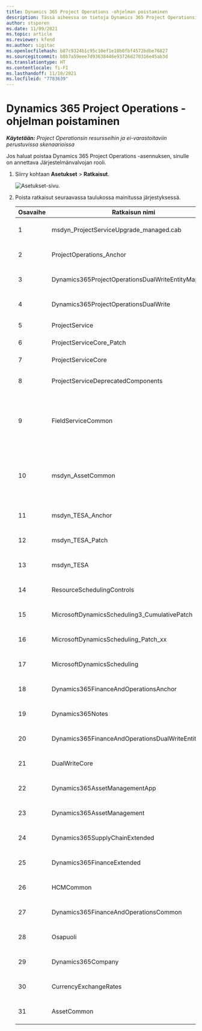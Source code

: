 ```yaml
---
title: Dynamics 365 Project Operations -ohjelman poistaminen
description: Tässä aiheessa on tietoja Dynamics 365 Project Operationsin asennuksen poistamisesta.
author: stsporen
ms.date: 11/09/2021
ms.topic: article
ms.reviewer: kfend
ms.author: sigitac
ms.openlocfilehash: b87c9324b1c95c10ef1e18b0fbf4572bdbe76827
ms.sourcegitcommit: b8b7a59eee7d93638446e93726d270316e45ab3d
ms.translationtype: HT
ms.contentlocale: fi-FI
ms.lasthandoff: 11/10/2021
ms.locfileid: "7783639"
---
```

# <a name="uninstall-dynamics-365-project-operations"></a>Dynamics 365 Project Operations -ohjelman poistaminen 

_**Käytetään:** Project Operationsin resursseihin ja ei-varastoitaviin perustuvissa skenaarioissa_

Jos haluat poistaa Dynamics 365 Project Operations -asennuksen, sinulle on annettava Järjestelmänvalvojan rooli.

1. Siirry kohtaan **Asetukset** > **Ratkaisut**.

    ![Asetukset-sivu.](./media/uninstall-proj-ops-solutions.png)
  
2. Poista ratkaisut seuraavassa taulukossa mainitussa järjestyksessä. 

    | Osavaihe | Ratkaisun nimi                                    | Huomautus                                                                                         |
    |------|----------------------------------------------------|----------------------------------------------------------------------------------------------|
    | 1 | msdyn_ProjectServiceUpgrade_managed.cab            | Jos ratkaisua ei löydy, ohita tämä ratkaisu.                                                            |
    | 2 | ProjectOperations_Anchor                           | Jos ratkaisua ei löydy, ohita tämä ratkaisu.                                                            |
    | 3 | Dynamics365ProjectOperationsDualWriteEntityMaps    | Jos ratkaisua ei löydy, ohita tämä ratkaisu.                                                            |
    | 4 | Dynamics365ProjectOperationsDualWrite              | Jos ratkaisua ei löydy, ohita tämä ratkaisu.                                                            |
    | 5 | ProjectService                                     | Ei muuta huomioitavaa.                                                                         |
    | 6 | ProjectServiceCore_Patch                           | Ei muuta huomioitavaa.                                                                         |
    | 7 | ProjectServiceCore                                 | Ei muuta huomioitavaa.                                                                         |
    | 8 | ProjectServiceDeprecatedComponents                 | Jos ratkaisua ei löydy, ohita tämä ratkaisu.                                                            |
    | 9 | FieldServiceCommon                                 | Tarvitaan kaksoiskirjoitusta varten Dynamics 365 Financessa tai Dynamics 365 Supply Chain Managementissa.   |
    | 10 | msdyn_AssetCommon                                  | Tarvitaan kaksoiskirjoitusta varten Dynamics 365 Financessa tai Dynamics 365 Supply Chain Managementissa.   |
    | 11 | msdyn_TESA_Anchor                                  | Vaaditaan Dynamics 365 Field Servicessä.                                                     |
    | 12 | msdyn_TESA_Patch                                   | Vaaditaan Dynamics 365 Field Servicessä.                                                     |
    | 13 | msdyn_TESA                                         | Vaaditaan Dynamics 365 Field Servicessä.                                                     |
    | 14 | ResourceSchedulingControls                         | Vaaditaan Dynamics 365 Field Servicessä.                                                     |
    | 15 | MicrosoftDynamicsScheduling3_CumulativePatch       | Vaaditaan Dynamics 365 Field Servicessä.                                                     |
    | 16 | MicrosoftDynamicsScheduling_Patch_xx               | Vaaditaan Dynamics 365 Field Servicessä.                                                     |
    | 17 | MicrosoftDynamicsScheduling                        | Vaaditaan Dynamics 365 Field Servicessä.                                                     |
    | 18 | Dynamics365FinanceAndOperationsAnchor              | Jos ratkaisua ei löydy, ohita tämä ratkaisu.                                                            |
    | 19 | Dynamics365Notes                                   | Jos ratkaisua ei löydy, ohita tämä ratkaisu.                                                            |
    | 20 | Dynamics365FinanceAndOperationsDualWriteEntityMaps | Jos ratkaisua ei löydy, ohita tämä ratkaisu.                                                            |
    | 21 | DualWriteCore                                      | Jos ratkaisua ei löydy, ohita tämä ratkaisu.                                                            |
    | 22 | Dynamics365AssetManagementApp                      | Jos ratkaisua ei löydy, ohita tämä ratkaisu.                                                            |
    | 23 | Dynamics365AssetManagement                         | Jos ratkaisua ei löydy, ohita tämä ratkaisu.                                                            |
    | 24 | Dynamics365SupplyChainExtended                     | Jos ratkaisua ei löydy, ohita tämä ratkaisu.                                                            |
    | 25 | Dynamics365FinanceExtended                         | Jos ratkaisua ei löydy, ohita tämä ratkaisu.                                                            |
    | 26 | HCMCommon                                          | Jos ratkaisua ei löydy, ohita tämä ratkaisu.                                                            |
    | 27 | Dynamics365FinanceAndOperationsCommon              | Jos ratkaisua ei löydy, ohita tämä ratkaisu.                                                            |
    | 28 | Osapuoli                                              | Jos ratkaisua ei löydy, ohita tämä ratkaisu.                                                            |
    | 29 | Dynamics365Company                                 | Jos ratkaisua ei löydy, ohita tämä ratkaisu.                                                            |
    | 30 | CurrencyExchangeRates                              | Jos ratkaisua ei löydy, ohita tämä ratkaisu.                                                            |
    | 31 | AssetCommon                                        | Jos ratkaisua ei löydy, ohita tämä ratkaisu.                                                            |
